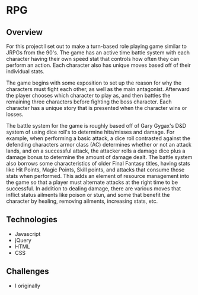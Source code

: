 # RPG

## Overview
For this project I set out to make a turn-based role playing game similar to JRPGs from the 90's. The game has an active time battle system with each character having their own speed stat that controls how often they can perform an action. Each character also has unique moves based off of their individual stats.

The game begins with some exposition to set up the reason for why the characters must fight each other, as well as the main antagonist. Afterward the player chooses which character to play as, and then battles the remaining three characters before fighting the boss character. Each character has a unique story that is presented when the character wins or losses.

The battle system for the game is roughly based off of Gary Gygax's D&D system of using dice roll's to determine hits/misses and damage. For example, when performing a basic attack, a dice roll contrasted against the defending characters armor class (AC) determines whether or not an attack lands, and on a successful attack, the attacker rolls a damage dice plus a damage bonus to determine the amount of damage dealt.
The battle system also borrows some characteristics of older Final Fantasy titles, having stats like Hit Points, Magic Points, Skill points, and attacks that consume those stats when performed. This adds an element of resource management into the game so that a player must alternate attacks at the right time to be successful.
In addition to dealing damage, there are various moves that inflict status ailments like poison or stun, and some that benefit the character by healing, removing ailments, increasing stats, etc.

## Technologies
* Javascript
* jQuery
* HTML
* CSS

## Challenges
* I originally 
